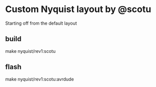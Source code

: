 # Custom Nyquist layout by @scotu

Starting off from the default layout

## build

make nyquist/rev1:scotu

## flash

make nyquist/rev1:scotu:avrdude

